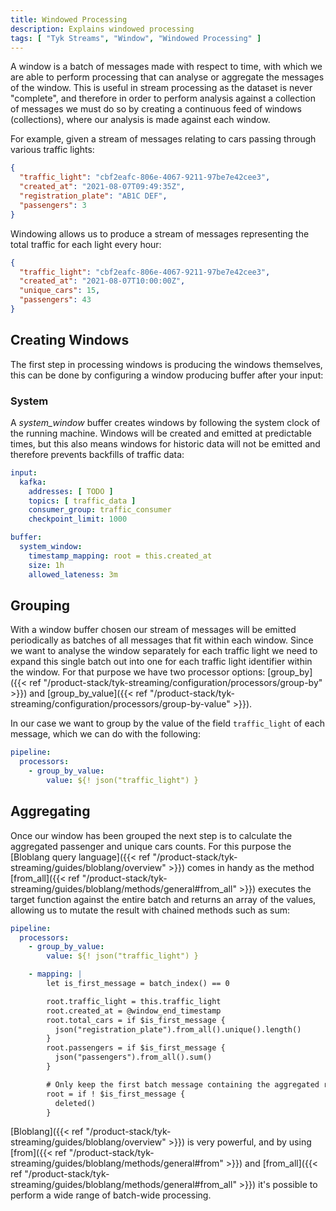 ```yaml
---
title: Windowed Processing
description: Explains windowed processing
tags: [ "Tyk Streams", "Window", "Windowed Processing" ]
---
```


A window is a batch of messages made with respect to time, with which we are able to perform processing that can analyse or aggregate the messages of the window. This is useful in stream processing as the dataset is never "complete", and therefore in order to perform analysis against a collection of messages we must do so by creating a continuous feed of windows (collections), where our analysis is made against each window. 

For example, given a stream of messages relating to cars passing through various traffic lights:

```json
{
  "traffic_light": "cbf2eafc-806e-4067-9211-97be7e42cee3",
  "created_at": "2021-08-07T09:49:35Z",
  "registration_plate": "AB1C DEF",
  "passengers": 3
}
```

Windowing allows us to produce a stream of messages representing the total traffic for each light every hour:

```json
{
  "traffic_light": "cbf2eafc-806e-4067-9211-97be7e42cee3",
  "created_at": "2021-08-07T10:00:00Z",
  "unique_cars": 15,
  "passengers": 43
}
```

## Creating Windows

The first step in processing windows is producing the windows themselves, this can be done by configuring a window producing buffer after your input:

### System

A *system_window* buffer creates windows by following the system clock of the running machine. Windows will be created and emitted at predictable times, but this also means windows for historic data will not be emitted and therefore prevents backfills of traffic data:

```yaml
input:
  kafka:
    addresses: [ TODO ]
    topics: [ traffic_data ]
    consumer_group: traffic_consumer
    checkpoint_limit: 1000

buffer:
  system_window:
    timestamp_mapping: root = this.created_at
    size: 1h
    allowed_lateness: 3m
```

## Grouping

With a window buffer chosen our stream of messages will be emitted periodically as batches of all messages that fit within each window. Since we want to analyse the window separately for each traffic light we need to expand this single batch out into one for each traffic light identifier within the window. For that purpose we have two processor options: [group_by]({{< ref "/product-stack/tyk-streaming/configuration/processors/group-by" >}}) and [group_by_value]({{< ref "/product-stack/tyk-streaming/configuration/processors/group-by-value" >}}).

In our case we want to group by the value of the field `traffic_light` of each message, which we can do with the following:

```yaml
pipeline:
  processors:
    - group_by_value:
        value: ${! json("traffic_light") }
```

## Aggregating

Once our window has been grouped the next step is to calculate the aggregated passenger and unique cars counts. For this purpose the [Bloblang query language]({{< ref "/product-stack/tyk-streaming/guides/bloblang/overview" >}}) comes in handy as the method [from_all]({{< ref "/product-stack/tyk-streaming/guides/bloblang/methods/general#from_all" >}}) executes the target function against the entire batch and returns an array of the values, allowing us to mutate the result with chained methods such as sum:

```yaml
pipeline:
  processors:
    - group_by_value:
        value: ${! json("traffic_light") }

    - mapping: |
        let is_first_message = batch_index() == 0

        root.traffic_light = this.traffic_light
        root.created_at = @window_end_timestamp
        root.total_cars = if $is_first_message {
          json("registration_plate").from_all().unique().length()
        }
        root.passengers = if $is_first_message {
          json("passengers").from_all().sum()
        }

        # Only keep the first batch message containing the aggregated results.
        root = if ! $is_first_message {
          deleted()
        }
```

[Bloblang]({{< ref "/product-stack/tyk-streaming/guides/bloblang/overview" >}}) is very powerful, and by using [from]({{< ref "/product-stack/tyk-streaming/guides/bloblang/methods/general#from" >}}) and [from_all]({{< ref "/product-stack/tyk-streaming/guides/bloblang/methods/general#from_all" >}}) it's possible to perform a wide range of batch-wide processing.
